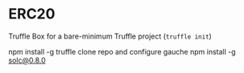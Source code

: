 # ERC20

Truffle Box for a bare-minimum Truffle project (`truffle init`)

npm install -g truffle
clone repo and configure gauche
npm install -g solc@0.8.0

